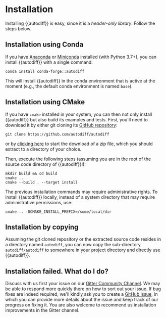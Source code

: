 # Installation

Installing {{autodiff}} is easy, since it is a *header-only library*. Follow
the steps below.

## Installation using Conda

If you have [Anaconda] or [Miniconda] installed (with Python 3.7+), you can
install {{autodiff}} with a single command:

~~~
conda install conda-forge::autodiff
~~~

This will install {{autodiff}} in the conda environment that is active at the
moment (e.g., the default conda environment is named `base`).

## Installation using CMake

If you have `cmake` installed in your system, you can then not only install
{{autodiff}} but also build its examples and tests. First, you'll need to
download it by either git cloning its [GitHub repository][github]:

~~~
git clone https://github.com/autodiff/autodiff
~~~

or by [clicking here][zip] to start the download of a zip file, which you
should extract to a directory of your choice.

Then, execute the following steps (assuming you are in the root of the source code directory of {{autodiff}}!):

~~~
mkdir build && cd build
cmake ..
cmake --build . --target install
~~~

The previous installation commands may require administrative rights. To
install {{autodiff}} locally, instead of a system directory that may require
administrative permissions, use:

~~~
cmake .. -DCMAKE_INSTALL_PREFIX=/some/local/dir
~~~

## Installation by copying

Assuming the git cloned repository or the extracted source code resides in a
directory named `autodiff`, you can now copy the sub-directory
`autodiff/autodiff` to somewhere in your project directory and directly use
{{autodiff}}.


## Installation failed. What do I do?

Discuss with us first your issue on our [Gitter Community Channel][gitter]. We
may be able to respond more quickly there on how to sort out your issue. If bug
fixes are indeed required, we'll kindly ask you to create a [GitHub
issue][issues], in which you can provide more details about the issue and keep
track of our progress on fixing it. You are also welcome to recommend us
installation improvements in the Gitter channel.



[Anaconda]: https://www.anaconda.com/distribution/
[Miniconda]: https://docs.conda.io/en/latest/miniconda.html
[gitter]: https://gitter.im/autodiff/community
[github]: https://github.com/autodiff/autodiff
[zip]: https://github.com/autodiff/autodiff/archive/master.zip
[issues]: https://github.com/autodiff/autodiff/issues/new
